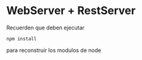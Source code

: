 # WebServer + RestServer

Recuerden que deben ejecutar
```
npm install 

```
para reconstruir los modulos de node